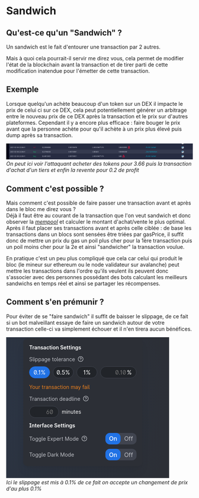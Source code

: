 # Sandwich

## Qu'est-ce qu'un "Sandwich" ?

Un sandwich est le fait d'entourer une transaction par 2 autres.

Mais à quoi cela pourrait-il servir me direz vous, cela permet de modifier l'état de la blockchain avant la transaction et de tirer parti de cette modification inatendue pour l'émetter de cette transaction.

## Exemple

Lorsque quelqu'un achète beaucoup d'un token sur un DEX il impacte le prix de celui ci sur ce DEX, cela peut potentiellement générer un arbitrage entre le nouveau prix de ce DEX après la transaction et le prix sur d'autres plateformes. Cependant il y a encore plus efficace : faire bouger le prix avant que la personne achète pour qu'il achète à un prix plus élevé puis dump après sa transaction.

![Sandwich](/img/concepts/sandwich.png)
*On peut ici voir l'attaquant acheter des tokens pour 3.66 puis la transaction d'achat d'un tiers et enfin la revente pour 0.2 de profit*

## Comment c'est possible ?

Mais comment c'est possible de faire passer une transaction avant et après dans le bloc me direz vous ?  
Déjà il faut être au courant de la transaction que l'on veut sandwich et donc observer la [*mempool*](/glossaire) et calculer le montant d'achat/vente le plus optimal.
Après il faut placer ses transactions avant et après celle ciblée : de base les transactions dans un blocs sont sensées être triées par gasPrice, il suffit donc de mettre un prix du gas un poil plus cher pour la 1ère transaction puis un poil moins cher pour la 2e et ainsi "sandwicher" la transaction voulue.  

En pratique c'est un peu plus compliqué que cela car celui qui produit le bloc (le mineur sur ethereum ou le node validateur sur avalanche) peut mettre les transactions dans l'ordre qu'ils veulent ils peuvent donc s'associer avec des personnes possédant des bots calculant les meilleurs sandwichs en temps réel et ainsi se partager les récompenses.

## Comment s'en prémunir ?

Pour éviter de se "faire sandwich" il suffit de baisser le slippage, de ce fait si un bot malveillant essaye de faire un sandwich autour de votre transaction celle-ci va simplement échouer et il n'en tirera aucun bénéfices.

![Slippage](/img/concepts/slippage.png)  
*Ici le slippage est mis à 0.1% de ce fait on accepte un changement de prix d'au plus 0.1%*
